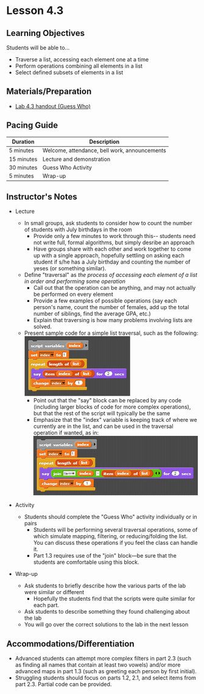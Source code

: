 # Lesson 4.3

## Learning Objectives

Students will be able to...

* Traverse a list, accessing each element one at a time
* Perform operations combining all elements in a list
* Select defined subsets of elements in a list


## Materials/Preparation

* [Lab 4.3 handout (Guess Who)](lab_43.md) 


## Pacing Guide

| Duration | Description |
| -- | -- |
| 5 minutes | Welcome, attendance, bell work, announcements |
|15 minutes	| Lecture and demonstration |
|30 minutes | Guess Who Activity |
| 5 minutes | Wrap-up |


## Instructor's Notes

* Lecture
  * In small groups, ask students to consider how to count the number of students with July birthdays in the room
    * Provide only a few minutes to work through this-- students need not write full, formal algorithms, but simply desribe an approach
    * Have groups share with each other and work together to come up with a single approach, hopefully settling on asking each student if s/he has a July birthday and counting the number of yeses (or something similar).
  * Define "traversal" as _the process of accessing each element of a list in order and performing some operation_
    * Call out that the operation can be anything, and may not actually be performed on every element
    * Provide a few examples of possible operations (say each person's name, count the number of females, add up the total number of siblings, find the average GPA, etc.)
    * Explain that traversing is how many problems involving lists are solved.
  * Present sample code for a simple list traversal, such as the following: <br/>
  ![](simpleListTraversal.png)
    * Point out that the "say" block can be replaced by any code (including larger blocks of code for more complex operations), but that the rest of the script will typically be the same
    * Emphasize that the "index" variable is keeping track of where we currently are in the list, and can be used in the traversal operation if wanted, as in: <br/>
    ![](useIndexInLoop.png)

* Activity
  * Students should complete the "Guess Who" activity individually or in pairs
    * Students will be performing several traversal operations, some of which simulate mapping, filtering, or reducing/folding the list.  You can discuss these operations if you feel the class can handle it.
    * Part 1.3 requires use of the "join" block&mdash;be sure that the students are comfortable using this block.
* Wrap-up
  * Ask students to briefly describe how the various parts of the lab were similar or different
    * Hopefully the students find that the scripts were quite similar for each part.
  * Ask students to describe something they found challenging about the lab
  * You will go over the correct solutions to the lab in the next lesson 


## Accommodations/Differentiation

* Advanced students can attempt more complex filters in part 2.3 (such as finding all names that contain at least two vowels) and/or more advanced maps in part 1.3 (such as greeting each person by first initial).
* Struggling students should focus on parts 1.2, 2.1, and select items from part 2.3.  Partial code can be provided.
